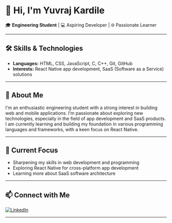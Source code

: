 # 👋 Hi, I'm Yuvraj Kardile

🎓 **Engineering Student** | 💻 Aspiring Developer | 🌐 Passionate Learner

---

## 🛠️ Skills & Technologies

- **Languages:** HTML, CSS, JavaScript, C, C++, Git, GitHub
- **Interests:** React Native app development, SaaS (Software as a Service) solutions

---

## 🚀 About Me

I'm an enthusiastic engineering student with a strong interest in building web and mobile applications. I’m passionate about exploring new technologies, especially in the field of app development and SaaS products. I am currently learning and building my foundation in various programming languages and frameworks, with a keen focus on React Native.

---

## 🌱 Current Focus

- Sharpening my skills in web development and programming
- Exploring React Native for cross-platform app development
- Learning more about SaaS software architecture

---

## 📫 Connect with Me

[![LinkedIn](https://img.shields.io/badge/LinkedIn-Yuvraj%20Kardile-blue?style=flat-square&logo=linkedin)](https://www.linkedin.com/in/yuvraj-kardile-38a252361/)

---
